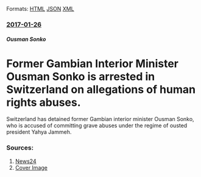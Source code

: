 
Formats: [HTML](/news/2017/01/26/former-gambian-interior-minister-ousman-sonko-is-arrested-in-switzerland-on-allegations-of-human-rights-abuses.html)  [JSON](/news/2017/01/26/former-gambian-interior-minister-ousman-sonko-is-arrested-in-switzerland-on-allegations-of-human-rights-abuses.json)  [XML](/news/2017/01/26/former-gambian-interior-minister-ousman-sonko-is-arrested-in-switzerland-on-allegations-of-human-rights-abuses.xml)  

### [2017-01-26](/news/2017/01/26/index.md)

##### Ousman Sonko
# Former Gambian Interior Minister Ousman Sonko is arrested in Switzerland on allegations of human rights abuses. 

Switzerland has detained former Gambian interior minister Ousman Sonko, who is accused of committing grave abuses under the regime of ousted president Yahya Jammeh.


### Sources:

1. [News24](http://www.news24.com/Africa/News/switzerland-arrests-ex-gambian-interior-minister-20170126)
1. [Cover Image](http://cdn.24.co.za/files/Cms/General/d/1669/5fc4d744574141e8be5e95919e09ad59.jpg)
